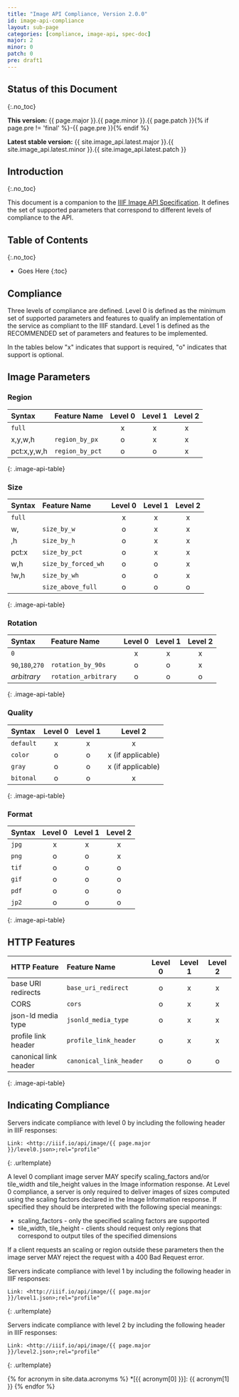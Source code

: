 ```yaml
---
title: "Image API Compliance, Version 2.0.0"
id: image-api-compliance
layout: sub-page
categories: [compliance, image-api, spec-doc]
major: 2
minor: 0
patch: 0
pre: draft1
---
```


## Status of this Document
{:.no_toc}

__This version:__ {{ page.major }}.{{ page.minor }}.{{ page.patch }}{% if page.pre != 'final' %}-{{ page.pre }}{% endif %}

__Latest stable version:__ {{ site.image_api.latest.major }}.{{ site.image_api.latest.minor }}.{{ site.image_api.latest.patch }}

## Introduction
{:.no_toc}

This document is a companion to the [IIIF Image API Specification][image-api]. It defines the set of supported parameters that correspond to different levels of compliance to the API.

## Table of Contents
{:.no_toc}

* Goes Here
{:toc}


## Compliance

Three levels of compliance are defined. Level 0 is defined as the minimum set of supported parameters and features to qualify an implementation of the service as compliant to the IIIF standard. Level 1 is defined as the RECOMMENDED set of parameters and features to be implemented.

In the tables below "x" indicates that support is required, "o" indicates that support is optional.

## Image Parameters

### Region

| Syntax      | Feature Name    | Level 0 | Level 1 | Level 2  |
|:------------|:--------------- |:-------:|:-------:|:--------:|
| `full`      |                 | x       | x       | x        |
| x,y,w,h     | `region_by_px`  | o       | x       | x        |
| pct:x,y,w,h | `region_by_pct` | o       | o       | x        |
{: .image-api-table}

### Size

| Syntax      | Feature Name        | Level 0 | Level 1 | Level 2  |
|:------------|:--------------------|:-------:|:-------:|:--------:|
| `full`      |                     | x       | x       | x        |
| w,          | `size_by_w`         | o       | x       | x        |
| ,h          | `size_by_h`         | o       | x       | x        |
| pct:x       | `size_by_pct`       | o       | x       | x        |
| w,h         | `size_by_forced_wh` | o       | o       | x        |
| !w,h        | `size_by_wh`        | o       | o       | x        |
|             | `size_above_full`   | o       | o       | o        |
{: .image-api-table}

### Rotation

| Syntax           | Feature Name         | Level 0 | Level 1 | Level 2  |
|:-----------------|:---------------------|:-------:|:-------:|:--------:|
| `0`              |                      | x       | x       | x        |
| `90`,`180`,`270` | `rotation_by_90s`    | o       | o       | x        |
| _arbitrary_      | `rotation_arbitrary` | o       | o       | o        |
{: .image-api-table}

### Quality

| Syntax        | Level 0 | Level 1 | Level 2  |
|:--------------|:-------:|:-------:|:--------:|
| `default`     | x       | x       | x        |
| `color`       | o       | o       | x (if applicable) |
| `gray`        | o       | o       | x (if applicable) |
| `bitonal`     | o       | o       | x        |
{: .image-api-table}

### Format

| Syntax      | Level 0 | Level 1 | Level 2  |
|:------------|:-------:|:-------:|:--------:|
| `jpg`       | x       | x       | x        |
| `png`       | o       | o       | x        |
| `tif`       | o       | o       | o        |
| `gif`       | o       | o       | o        |
| `pdf`       | o       | o       | o        |
| `jp2`       | o       | o       | o        |
{: .image-api-table}

## HTTP Features

| HTTP Feature          | Feature Name            | Level 0 | Level 1 | Level 2  |
|:----------------------|:------------------------|:-------:|:-------:|:--------:|
| base URI redirects    | `base_uri_redirect`     | o       | x       | x        |
| CORS                  | `cors`                  | o       | x       | x        |
| json-ld media type    | `jsonld_media_type`     | o       | x       | x        |
| profile link header   | `profile_link_header`   | o       | x       | x        |
| canonical link header | `canonical_link_header` | o       | o       | o        |
{: .image-api-table}

## Indicating Compliance

Servers indicate compliance with level 0 by including the following header in IIIF responses:

```
Link: <http://iiif.io/api/image/{{ page.major }}/level0.json>;rel="profile"
```
{: .urltemplate}

A level 0 compliant image server MAY specify scaling_factors and/or tile_width and tile_height values in the Image information response. At Level 0 compliance, a server is only required to deliver images of sizes computed using the scaling factors declared in the Image Information response. If specified they should be interpreted with the following special meanings:

 * scaling_factors - only the specified scaling factors are supported
 * tile_width, tile_height - clients should request only regions that correspond to output tiles of the specified dimensions

If a client requests an scaling or region outside these parameters then the image server MAY reject the request with a 400 Bad Request error.

Servers indicate compliance with level 1 by including the following header in IIIF responses:

```
Link: <http://iiif.io/api/image/{{ page.major }}/level1.json>;rel="profile"
```
{: .urltemplate}

Servers indicate compliance with level 2 by including the following header in IIIF responses:

```
Link: <http://iiif.io/api/image/{{ page.major }}/level2.json>;rel="profile"
```
{: .urltemplate}

[image-api]: /api/image/2.0/ "Image API 2.0"

{% for acronym in site.data.acronyms %}
  *[{{ acronym[0] }}]: {{ acronym[1] }}
{% endfor %}

